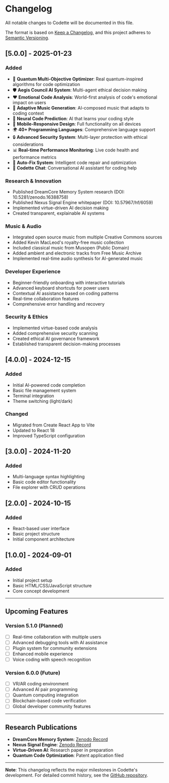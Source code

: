 # Changelog

All notable changes to Codette will be documented in this file.

The format is based on [Keep a Changelog](https://keepachangelog.com/en/1.0.0/),
and this project adheres to [Semantic Versioning](https://semver.org/spec/v2.0.0.html).

## [5.0.0] - 2025-01-23

### Added
- 🧠 **Quantum Multi-Objective Optimizer**: Real quantum-inspired algorithms for code optimization
- 🛡️ **Aegis Council AI System**: Multi-agent ethical decision making
- ❤️ **Emotional Code Analysis**: World-first analysis of code's emotional impact on users
- 🎵 **Adaptive Music Generation**: AI-composed music that adapts to coding context
- 🔮 **Neural Code Prediction**: AI that learns your coding style
- 📱 **Mobile-Responsive Design**: Full functionality on all devices
- 🌍 **40+ Programming Languages**: Comprehensive language support
- 🔒 **Advanced Security System**: Multi-layer protection with ethical considerations
- 📊 **Real-time Performance Monitoring**: Live code health and performance metrics
- 🎯 **Auto-Fix System**: Intelligent code repair and optimization
- 💬 **Codette Chat**: Conversational AI assistant for coding help

### Research & Innovation
- Published DreamCore Memory System research (DOI: 10.5281/zenodo.16388758)
- Published Nexus Signal Engine whitepaper (DOI: 10.57967/hf/6059)
- Implemented virtue-driven AI decision making
- Created transparent, explainable AI systems

### Music & Audio
- Integrated open source music from multiple Creative Commons sources
- Added Kevin MacLeod's royalty-free music collection
- Included classical music from Musopen (Public Domain)
- Added ambient and electronic tracks from Free Music Archive
- Implemented real-time audio synthesis for AI-generated music

### Developer Experience
- Beginner-friendly onboarding with interactive tutorials
- Advanced keyboard shortcuts for power users
- Contextual AI assistance based on coding patterns
- Real-time collaboration features
- Comprehensive error handling and recovery

### Security & Ethics
- Implemented virtue-based code analysis
- Added comprehensive security scanning
- Created ethical AI governance framework
- Established transparent decision-making processes

## [4.0.0] - 2024-12-15

### Added
- Initial AI-powered code completion
- Basic file management system
- Terminal integration
- Theme switching (light/dark)

### Changed
- Migrated from Create React App to Vite
- Updated to React 18
- Improved TypeScript configuration

## [3.0.0] - 2024-11-20

### Added
- Multi-language syntax highlighting
- Basic code editor functionality
- File explorer with CRUD operations

## [2.0.0] - 2024-10-15

### Added
- React-based user interface
- Basic project structure
- Initial component architecture

## [1.0.0] - 2024-09-01

### Added
- Initial project setup
- Basic HTML/CSS/JavaScript structure
- Core concept development

---

## Upcoming Features

### Version 5.1.0 (Planned)
- [ ] Real-time collaboration with multiple users
- [ ] Advanced debugging tools with AI assistance
- [ ] Plugin system for community extensions
- [ ] Enhanced mobile experience
- [ ] Voice coding with speech recognition

### Version 6.0.0 (Future)
- [ ] VR/AR coding environment
- [ ] Advanced AI pair programming
- [ ] Quantum computing integration
- [ ] Blockchain-based code verification
- [ ] Global developer community features

---

## Research Publications

- **DreamCore Memory System**: [Zenodo Record](https://zenodo.org/records/16388758)
- **Nexus Signal Engine**: [Zenodo Record](https://zenodo.org/records/16334348)
- **Virtue-Driven AI**: Research paper in preparation
- **Quantum Code Optimization**: Patent application filed

---

**Note**: This changelog reflects the major milestones in Codette's development. For detailed commit history, see the [GitHub repository](https://github.com/raiffsbits/codette).